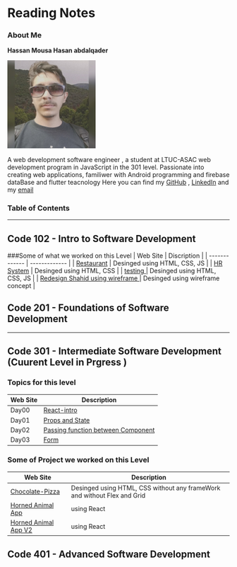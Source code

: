 # Reading Notes
### About Me

**Hassan Mousa Hasan abdalqader**

<picture>
<img alt="hassan" src="persphoto.jpg" width="200">
</picture>

A web development software engineer , a student at LTUC-ASAC web development program in JavaScript in the 301 level.
Passionate into creating web applications, familiwer with Android programming and firebase dataBase and flutter teacnology 
Here you can find my [GitHub](https://github.com/Hassanabdelqader) , [LinkedIn](https://www.linkedin.com/in/hasan-mousa-3baaa4177/) and my [email](mailto:terawihassan@gmail.com)

### Table of Contents
---
## Code 102 - Intro to Software Development
###Some of what we worked on this Level
| Web Site  | Discription |
| ------------- | ------------- |
|  [Restaurant](https://hassanabdelqader.github.io/Restaurant/)  | Desinged using HTML, CSS, JS  |
|  [HR System](https://hassanabdelqader.github.io/HR-management-system/)  | Desinged using HTML, CSS  |
|  [testing ](https://hassanabdelqader.github.io/todo-project/)  | Desinged using HTML, CSS, JS  |
|  [Redesign Shahid using wireframe  ](https://hassanabdelqader.github.io/todo-project/)  | Desinged using wireframe concept  |



## Code 201 - Foundations of Software Development
---
## Code 301 - Intermediate Software Development (Cuurent Level in Prgress )
### Topics for this level
| Web Site  | Description |
| ------------- | ------------- |
| Day00  | [React-intro](https://github.com/Hassanabdelqader/reading-notes/blob/main/day01Notes.md)  |
| Day01  | [Props and State](https://github.com/Hassanabdelqader/reading-notes/blob/main/Day01.md)  |
| Day02  | [Passing function between Component](https://github.com/Hassanabdelqader/reading-notes/blob/main/Day02.md)  |
| Day03  | [Form]([https://github.com/Hassanabdelqader/reading-notes/blob/main/Day02.md](https://github.com/Hassanabdelqader/reading-notes))  |




### Some of Project we worked on this Level
| Web Site  | Description |
| ------------- | ------------- |
|  [Chocolate-Pizza](https://hassanabdelqader.github.io/Chocolate-Pizza-CSS/)  | Desinged using HTML, CSS without any frameWork and without Flex and Grid  |
|  [Horned Animal App](https://github.com/Hassanabdelqader/hornedanimalapp2/pull/1)  | using React |
|  [Horned Animal App V2](https://fancy-muffin-b01b09.netlify.app/)  | using React |


## Code 401 - Advanced Software Development
